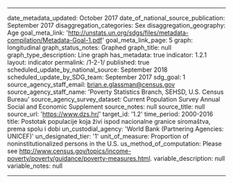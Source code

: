 ---

date_metadata_updated: October  2017
date_of_national_source_publication: September  2017
disaggregation_categories: Sex
disaggregation_geography: Age
goal_meta_link: 'http://unstats.un.org/sdgs/files/metadata-compilation/Metadata-Goal-1.pdf'
goal_meta_link_page: 5
graph: longitudinal
graph_status_notes: Graphed
graph_title: null
graph_type_description: Line  graph
has_metadata: true
indicator: 1.2.1
layout: indicator
permalink: /1-2-1/
published: true
scheduled_update_by_national_source: September  2018
scheduled_update_by_SDG_team: September  2017
sdg_goal: 1
source_agency_staff_email: brian.e.glassman@census.gov
source_agency_staff_name: 'Poverty  Statistics  Branch,  SEHSD,  U.S.  Census  Bureau'
source_agency_survey_dataset: Current  Population  Survey  Annual  Social  and  Economic  Supplement
source_notes: null
source_title: null
source_url: 'https://www.dzs.hr/'
target_id: '1.2'
time_period: 2000-2016
title: Postotak populacije koja živi ispod nacionalne granice siromaštva, prema spolu i dobi
un_custodial_agency: 'World  Bank  (Partnering  Agencies:  UNICEF)'
un_designated_tier: '1'
unit_of_measure: Proportion  of  noninstitutionalized  persons  in  the  U.S.
us_method_of_computation: Please  see  http://www.census.gov/topics/income-poverty/poverty/guidance/poverty-measures.html.
variable_description: null
variable_notes: null

---